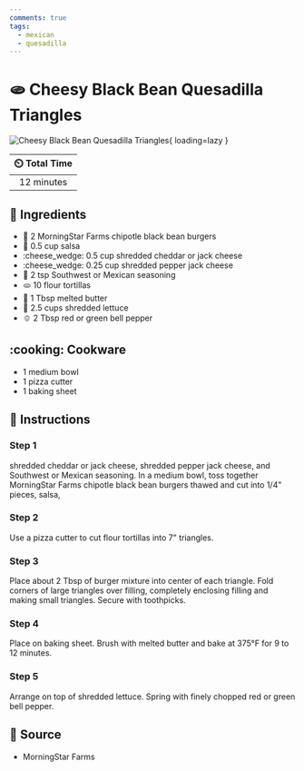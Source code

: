 ```yaml
---
comments: true
tags:
  - mexican
  - quesadilla
---
```

# :flatbread: Cheesy Black Bean Quesadilla Triangles

![Cheesy Black Bean Quesadilla Triangles](../assets/images/cheesy-black-bean-quesadilla-triangles.jpg){ loading=lazy }

| :timer_clock: Total Time |
|:-----------------------: |
| 12 minutes |

## :salt: Ingredients

- :hamburger: 2 MorningStar Farms chipotle black bean burgers
- :tomato: 0.5 cup salsa
- :cheese_wedge: 0.5 cup shredded cheddar or jack cheese
- :cheese_wedge: 0.25 cup shredded pepper jack cheese
- :herb: 2 tsp Southwest or Mexican seasoning
- :flatbread: 10 flour tortillas
- :butter: 1 Tbsp melted butter
- :leafy_green: 2.5 cups shredded lettuce
- :bell_pepper: 2 Tbsp red or green bell pepper

## :cooking: Cookware

- 1 medium bowl
- 1 pizza cutter
- 1 baking sheet

## :pencil: Instructions

### Step 1

shredded cheddar or jack cheese, shredded pepper jack cheese, and Southwest or Mexican seasoning.
In a medium bowl, toss together MorningStar Farms chipotle black bean burgers thawed and cut into 1/4" pieces, salsa,

### Step 2

Use a pizza cutter to cut flour tortillas into 7" triangles.

### Step 3

Place about 2 Tbsp of burger mixture into center of each triangle. Fold corners of large triangles over filling,
completely enclosing filling and making small triangles. Secure with toothpicks.

### Step 4

Place on baking sheet. Brush with melted butter and bake at 375°F for 9 to 12 minutes.

### Step 5

Arrange on top of shredded lettuce. Spring with finely chopped red or green bell pepper.

## :link: Source

- MorningStar Farms
